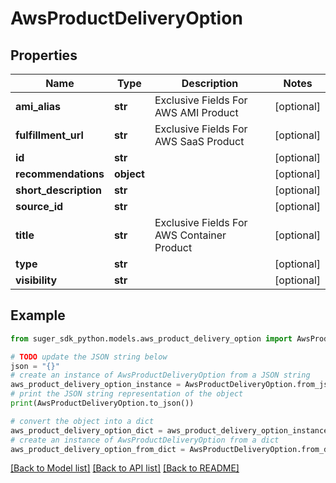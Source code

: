 # AwsProductDeliveryOption


## Properties

Name | Type | Description | Notes
------------ | ------------- | ------------- | -------------
**ami_alias** | **str** | Exclusive Fields For AWS AMI Product | [optional] 
**fulfillment_url** | **str** | Exclusive Fields For AWS SaaS Product | [optional] 
**id** | **str** |  | [optional] 
**recommendations** | **object** |  | [optional] 
**short_description** | **str** |  | [optional] 
**source_id** | **str** |  | [optional] 
**title** | **str** | Exclusive Fields For AWS Container Product | [optional] 
**type** | **str** |  | [optional] 
**visibility** | **str** |  | [optional] 

## Example

```python
from suger_sdk_python.models.aws_product_delivery_option import AwsProductDeliveryOption

# TODO update the JSON string below
json = "{}"
# create an instance of AwsProductDeliveryOption from a JSON string
aws_product_delivery_option_instance = AwsProductDeliveryOption.from_json(json)
# print the JSON string representation of the object
print(AwsProductDeliveryOption.to_json())

# convert the object into a dict
aws_product_delivery_option_dict = aws_product_delivery_option_instance.to_dict()
# create an instance of AwsProductDeliveryOption from a dict
aws_product_delivery_option_from_dict = AwsProductDeliveryOption.from_dict(aws_product_delivery_option_dict)
```
[[Back to Model list]](../README.md#documentation-for-models) [[Back to API list]](../README.md#documentation-for-api-endpoints) [[Back to README]](../README.md)


